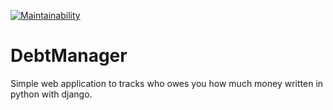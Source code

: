 [![Maintainability](https://api.codeclimate.com/v1/badges/e478d74ad50255b9878e/maintainability)](https://codeclimate.com/github/jb-0001/DebtManager/maintainability)

# DebtManager
 Simple web application to tracks who owes you how much money written in python with django.
